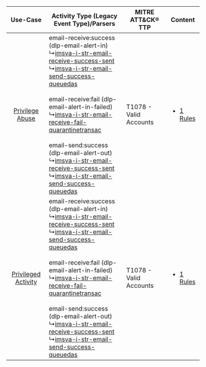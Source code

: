 |    Use-Case    | Activity Type (Legacy Event Type)/Parsers    | MITRE ATT&CK® TTP          | Content    |
|:----:| ---- | ---- | ---- |
|     [Privilege Abuse](../../../UseCases/uc_privilege_abuse.md)     |  email-receive:success (dlp-email-alert-in)<br> ↳[imsva-i-str-email-receive-success-sent](Ps/pC_imsvaistremailreceivesuccesssent.md)<br> ↳[imsva-i-str-email-send-success-queuedas](Ps/pC_imsvaistremailsendsuccessqueuedas.md)<br><br> email-receive:fail (dlp-email-alert-in-failed)<br> ↳[imsva-i-str-email-receive-fail-quarantinetransac](Ps/pC_imsvaistremailreceivefailquarantinetransac.md)<br><br> email-send:success (dlp-email-alert-out)<br> ↳[imsva-i-str-email-receive-success-sent](Ps/pC_imsvaistremailreceivesuccesssent.md)<br> ↳[imsva-i-str-email-send-success-queuedas](Ps/pC_imsvaistremailsendsuccessqueuedas.md)<br> | T1078 - Valid Accounts<br> | [<ul><li>1 Rules</li></ul>](RM/r_m_imsva_imsva_Privilege_Abuse.md)     |
| [Privileged Activity](../../../UseCases/uc_privileged_activity.md) |  email-receive:success (dlp-email-alert-in)<br> ↳[imsva-i-str-email-receive-success-sent](Ps/pC_imsvaistremailreceivesuccesssent.md)<br> ↳[imsva-i-str-email-send-success-queuedas](Ps/pC_imsvaistremailsendsuccessqueuedas.md)<br><br> email-receive:fail (dlp-email-alert-in-failed)<br> ↳[imsva-i-str-email-receive-fail-quarantinetransac](Ps/pC_imsvaistremailreceivefailquarantinetransac.md)<br><br> email-send:success (dlp-email-alert-out)<br> ↳[imsva-i-str-email-receive-success-sent](Ps/pC_imsvaistremailreceivesuccesssent.md)<br> ↳[imsva-i-str-email-send-success-queuedas](Ps/pC_imsvaistremailsendsuccessqueuedas.md)<br> | T1078 - Valid Accounts<br> | [<ul><li>1 Rules</li></ul>](RM/r_m_imsva_imsva_Privileged_Activity.md) |